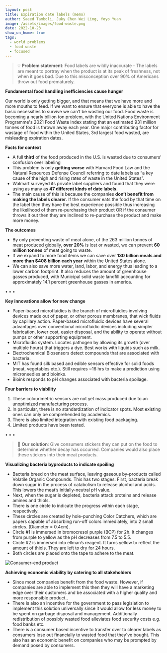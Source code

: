 ```yaml
---
layout: post
title: Expiration date labels (memo)
author: Saeed Tamboli, Juky Chen Wei Ling, Yoyo Yuan
image: /assets/images/food-waste.png
date: 2022-10-23
show_on_home: true
tags:
  - world problems
  - food waste
  - focused
---
```



> 💡 **Problem statement**:  Food labels are wildly inaccurate - The labels are meant to portray when the product is at its peak of freshness, not when it goes bad. Due to this misconception over 90% of Americans throw out food prematurely. 

**Fundamental food handling inefficiencies cause hunger**

Our world is only getting bigger, and that means that we have more and more mouths to feed. If we want to ensure that everyone is able to have the basic necessities to survive we can’t be wasting our food. Food waste is becoming a nearly billion ton problem, with the United Nations Environment Programme's 2021 Food Waste Index stating that an estimated 931 million tonnes of food is thrown away each year. One major contributing factor for wastage of food within the United States, 3rd largest food wasted, are misleading expiration dates.


**Facts for context**   
- A full **third** of the food produced in the U.S. is wasted due to consumers’ confusion over labeling   
- This problem is only **getting worse** with Harvard Food Law and the Natural Resources Defense Council referring to date labels as “a key cause of the high and rising rates of waste in the United States”.   
- Walmart surveyed its private label suppliers and found that they were using as many as **47 different kinds of date labels.**
- The main cause of this is because the companies **don’t benefit from making the labels clearer**. If the consumer eats the food by that time on the label then they have the best experience possible thus increasing the likelihood of them re-purchasing their product OR if the consumer throws it out then they are inclined to re-purchase the product and make more money.

**The outcomes**

- By only preventing waste of meat alone, of the 263 million tonnes of meat produced globally, **over 20%** is lost or wasted, we can prevent **60 million tonnes** of meat going to waste.   
- If we expand to more food items we can save over **130 billion meals and more than $408 billion each year** within the United States alone.   
- We can also save more water, land, labor, and energy thus leading to a lower carbon footprint. It also reduces the amount of greenhouse gasses produced, with Municipal solid waste landfill accounting for approximately 14.1 percent greenhouse gasses in america.   

 • • •

**Key innovations allow for new change**

- Paper-based microfluidics is the branch of microfluidics involving devices made out of paper, or other porous membranes, that wick fluids by capillary action. Paper-based microfluidic devices have several advantages over conventional microfluidic devices including simpler fabrication, lower cost, easier disposal, and the ability to operate without pumps or other supporting equipment.
- Microfluidic system. Locates pathogen by allowing its growth (over multiple hours) that triggers a dye. Best works with liquids such as milk. 
- Electrochemical Biosensors detect compounds that are associated with bacteria. 
- MIT has found silk based and edible sensors effective for solid foods (meat, vegetables etc.). Still requires ~16 hrs to make a prediction using microneedles and bioinks.
- Bioink responds to pH changes associated with bacteria spoilage.

**Four barriers to viability**  
1. These colourimetric sensors are not yet mass produced due to an unoptimized manufacturing process. 
2. In particular, there is no standardization of indicator spots. Most existing ones can only be comprehended by academics. 
3. There is also limited integration with existing food packaging. 
4. Limited products have been tested.

 • • •

> 🎯 **Our solution**: Give consumers stickers they can put on the food to determine whether decay has occurred. Companies would also place these stickers into their meat products. 

**Visualizing bacteria byproducts to indicate spoiling**

- Bacteria breed on the meat surface, leaving gaseous by-products called Volatile Organic Compounds.
This has two stages: First, bacteria break down sugar in the process of catabolism to release alcohol and acids. This lowers the meat’s initially-neutral pH value.   
- Next, when the sugar is depleted, bacteria attack proteins and release amines and thiols. 
- There is one circle to indicate the progress within each stage, respectively.
- These circles are created by hole-punching Color Catchers, which are papers capable of absorbing run-off colors immediately, into 2 small circles. (Diameter = 0.4cm). 
- Circle #1 is immersed in bromocresol purple (BCP) for 2h. It changes from purple to yellow as the pH decreases from 7.5 to 5.5. 
- Circle #2 is immersed into ellman’s reagent. It turns yellow to reflect the amount of thiols. They are left to dry for 24 hours.
- Both circles are placed onto the tape to adhere to the meat. 

![Consumer-end product](/assets/images/spoilage.png)

**Achieving economic viability by catering to all stakeholders**

- Since most companies benefit from the food waste. However, if companies are able to implement this then they will have a marketing edge over their customers and be associated with a higher quality and more responsible product.. 
- There is also an incentive for the government to pass legislation to implement this solution universally since it would allow for less money to be spent on garbage disposal and management. Additionally redistribution of possibly wasted food alleviates food security costs e.g. food banks etc.
- There is a consumer based incentive to transfer over to clearer labels as consumers lose out financially to wasted food that they've bought. This also has an economic benefit on companies who may be prompted by demand posed by consumers.
